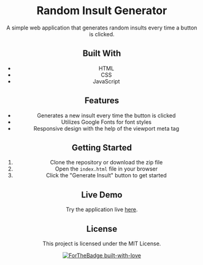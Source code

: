 <div align="center">
<h1>Random Insult Generator</h1>

A simple web application that generates random insults every time a button is clicked.

## Built With
- HTML
- CSS
- JavaScript

## Features
- Generates a new insult every time the button is clicked
- Utilizes Google Fonts for font styles
- Responsive design with the help of the viewport meta tag

## Getting Started
1. Clone the repository or download the zip file
2. Open the `index.html` file in your browser
3. Click the "Generate Insult" button to get started

## Live Demo
Try the application live [here](https://random-insult.vercel.app/).

## License
This project is licensed under the MIT License.

[![ForTheBadge built-with-love](https://forthebadge.com/images/badges/built-with-love.svg)](https://github.com/ruihq)
</div>
